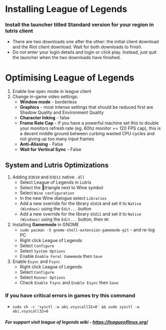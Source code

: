# Installing League of Legends
### Install the launcher titled Standard version for your region in lutris client
- There are two downloads one after the other: the initial client download and the Riot client download. Wait for both downloads to finish.
- Do not enter your login details and login or click play. Instead, just quit the launcher when the two downloads have finished.

# Optimising League of Legends
1. Enable low spec mode in league client
2. Change in-game video settings:
    - **Window mode** - borderless
    - **Graphics** - most intense settings that should be reduced first are Shadow Quality and Environment Quality
    - **Character Inking** - false
    - **Frame Rate Cap** - If you have a powerful machine set this to double your monitors refresh rate (eg. 60hz monitor == 120 FPS cap), this is a decent middle ground between curbing wasted CPU cycles and not giving up too many input frames
    - **Anti-Aliasing** - False
    - **Wait for Vertical Sync** - False
## System and Lutris Optimizations
1. Adding `D3D10` and `D3D11` native `.dll`
    - Select League of Legends in Lutris
    - Select the 🔺triangle next to Wine symbol
    - Select `Wine configuration`
    - In the new Wine dialogue select `Libraries`
    - Add a new override for the library `d3d10` and set it to `Native (Windows)` using the `Edit...` button
    - Add a new override for the library `d3d11` and set it to `Native (Windows)` using the `Edit...` button, then `OK`
2. Installing **Gamemode** in GNOME
    - `sudo pacman -S gnome-shell-extension-gamemode-git` - and re-log PC
    - Right click League of Legends
    - Select `Configure`
    - Select `System Options`
    - Enable `Enable Feral Gamemode` then `Save`
3. Enable `Esync` and `Fsync`
    - Right click League of Legends
    - Select `Configure`
    - Select `Runner Options`
    - Check `Enable Fsync` and `Enable Esync` then `Save`

### If you have critical errors in games try this command
- `sudo sh -c 'sysctl -w abi.vsyscall32=0' && sudo sysctl -w abi.vsyscall32=0`

##### For support visit league of legends wiki - https://leagueoflinux.org/
